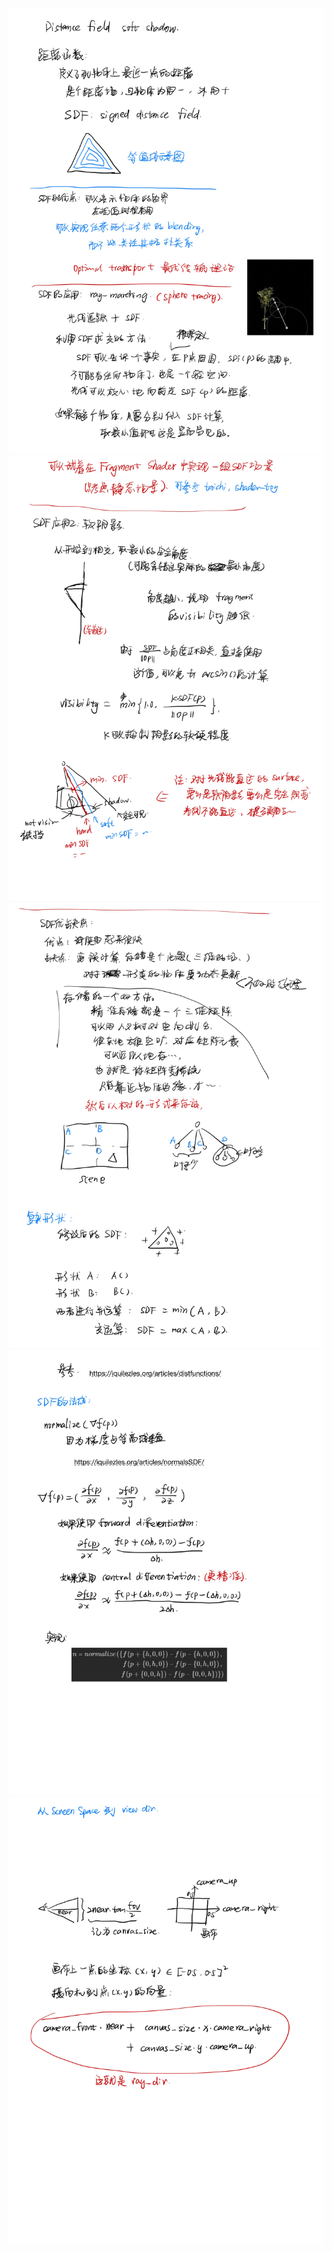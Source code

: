 ![SDF-1.jpg](图形学/misc/_attachments/SDF-1.jpg)![SDF-2.jpg](图形学/misc/_attachments/SDF-2.jpg)![SDF-3.jpg](图形学/misc/_attachments/SDF-3.jpg)![SDF-4.jpg](图形学/misc/_attachments/SDF-4.jpg)![SDF-5.jpg](图形学/misc/_attachments/SDF-5.jpg)

